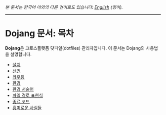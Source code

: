 *본 문서는 한국어 이외의 다른 언어로도 있습니다: [English](README.en.md)
(영어).*

----

Dojang 문서: 목차
=================

**Dojang**은 크로스플랫폼 닷파일(dotfiles) 관리자입니다.  이 문서는 Dojang의
사용법을 설명합니다.

 -  [설치](installation.ko.md)
 -  [선언](manifest.ko.md)
 -  [라우팅](routing.ko.md)
 -  [환경](environment.ko.md)
 -  [환경 서술어](environment-predicate.ko.md)
 -  [파일 경로 표현식](file-path-expression.ko.md)
 -  [종료 코드](exit-codes.ko.md)
 -  [흥미로운 사실들](fun-facts.ko.md)
